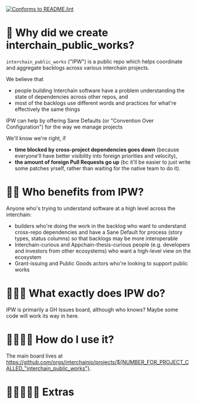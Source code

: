 [![Conforms to README.lint](https://img.shields.io/badge/README.lint-conforming-brightgreen)](https://github.com/strangelove-ventures/readme-dot-lint)

🌌 Why did we create interchain_public_works?
=============================

`interchain_public_works` ("IPW") is a public repo which helps coordinate and aggregate backlogs across various interchain projects. 

We believe that 
- people building Interchain software have a problem understanding the state of dependencies across other repos, and
- most of the backlogs use different words and practices for what're effectively the same things

IPW can help by offering Sane Defaults (or "Convention Over Configuration") for the way we manage projects

We'll know we're right, if
- **time blocked by cross-project dependencies goes down** (because everyone'll have better visibility into foreign priorities and velocity), 
- **the amount of foreign Pull Requests go up** (bc it'll be easier to just write some patches yrself, rather than waiting for the native team to do it).

🌌🌌 Who benefits from IPW?
=============================

Anyone who's trying to understand software at a high level across the interchain:

- builders who're doing the work in the backlog who want to understand cross-repo dependencies and have a Sane Default for process (story types, status columns) so that backlogs may be more interoperable
- Interchain-curious and Appchain-thesis-curious people (e.g. developers and investors from other ecosystems) who want a high-level view on the ecosystem
- Grant-issuing and Public Goods actors who're looking to support public works
  

🌌🌌🌌 What exactly does IPW do?
=============================

IPW is primarily a GH Issues board, although who knows? Maybe some code will work its way in here.

🌌🌌🌌🌌 How do I use it?
=============================

The main board lives at https://github.com/orgs/interchainio/projects/${NUMBER_FOR_PROJECT_CALLED_"interchain_public_works"}.



🌌🌌🌌🌌🌌 Extras
=============================
